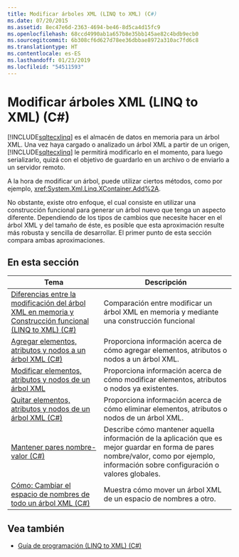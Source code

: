```yaml
---
title: Modificar árboles XML (LINQ to XML) (C#)
ms.date: 07/20/2015
ms.assetid: 8ec47e6d-2363-4694-be46-8d5ca4d15fc9
ms.openlocfilehash: 68ccd4990ab1a657b8e35bb145ae82c4bdb9ecb0
ms.sourcegitcommit: 6b308cf6d627d78ee36dbbae8972a310ac7fd6c8
ms.translationtype: HT
ms.contentlocale: es-ES
ms.lasthandoff: 01/23/2019
ms.locfileid: "54511593"
---
```

# <a name="modifying-xml-trees-linq-to-xml-c"></a>Modificar árboles XML (LINQ to XML) (C#)
[!INCLUDE[sqltecxlinq](~/includes/sqltecxlinq-md.md)] es el almacén de datos en memoria para un árbol XML. Una vez haya cargado o analizado un árbol XML a partir de un origen, [!INCLUDE[sqltecxlinq](~/includes/sqltecxlinq-md.md)] le permitirá modificarlo en el momento, para luego serializarlo, quizá con el objetivo de guardarlo en un archivo o de enviarlo a un servidor remoto.  
  
 A la hora de modificar un árbol, puede utilizar ciertos métodos, como por ejemplo, <xref:System.Xml.Linq.XContainer.Add%2A>.  
  
 No obstante, existe otro enfoque, el cual consiste en utilizar una construcción funcional para generar un árbol nuevo que tenga un aspecto diferente. Dependiendo de los tipos de cambios que necesite hacer en el árbol XML y del tamaño de éste, es posible que esta aproximación resulte más robusta y sencilla de desarrollar. El primer punto de esta sección compara ambas aproximaciones.  
  
## <a name="in-this-section"></a>En esta sección  
  
|Tema|Descripción|  
|-----------|-----------------|  
|[Diferencias entre la modificación del árbol XML en memoria y Construcción funcional (LINQ to XML) (C#)](../../../../csharp/programming-guide/concepts/linq/in-memory-xml-tree-modification-vs-functional-construction-linq-to-xml.md)|Comparación entre modificar un árbol XML en memoria y mediante una construcción funcional|  
|[Agregar elementos, atributos y nodos a un árbol XML (C#)](../../../../csharp/programming-guide/concepts/linq/adding-elements-attributes-and-nodes-to-an-xml-tree.md)|Proporciona información acerca de cómo agregar elementos, atributos o nodos a un árbol XML.|  
|[Modificar elementos, atributos y nodos de un árbol XML](../../../../csharp/programming-guide/concepts/linq/modifying-elements-attributes-and-nodes-in-an-xml-tree.md)|Proporciona información acerca de cómo modificar elementos, atributos o nodos ya existentes.|  
|[Quitar elementos, atributos y nodos de un árbol XML (C#)](../../../../csharp/programming-guide/concepts/linq/removing-elements-attributes-and-nodes-from-an-xml-tree.md)|Proporciona información acerca de cómo eliminar elementos, atributos o nodos de un árbol XML.|  
|[Mantener pares nombre-valor (C#)](../../../../csharp/programming-guide/concepts/linq/maintaining-name-value-pairs.md)|Describe cómo mantener aquella información de la aplicación que es mejor guardar en forma de pares nombre/valor, como por ejemplo, información sobre configuración o valores globales.|  
|[Cómo: Cambiar el espacio de nombres de todo un árbol XML (C#)](../../../../csharp/programming-guide/concepts/linq/how-to-change-the-namespace-for-an-entire-xml-tree.md)|Muestra cómo mover un árbol XML de un espacio de nombres a otro.|  
  
## <a name="see-also"></a>Vea también

- [Guía de programación (LINQ to XML) (C#)](../../../../csharp/programming-guide/concepts/linq/programming-guide-linq-to-xml.md)
